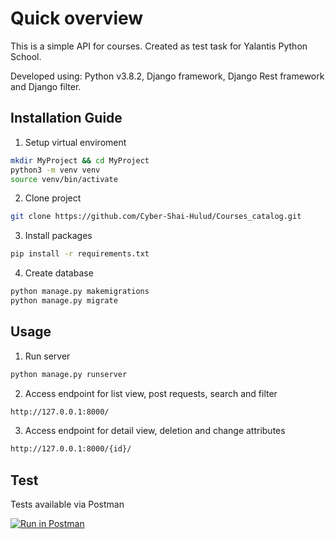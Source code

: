 # Quick overview
This is a simple API for courses. Created as test task for Yalantis Python School.

Developed using:
Python v3.8.2, Django framework, Django Rest framework and Django filter.

## Installation Guide
1. Setup virtual enviroment
```bash
mkdir MyProject && cd MyProject
python3 -m venv venv
source venv/bin/activate
```
2. Clone project
```bash
git clone https://github.com/Cyber-Shai-Hulud/Courses_catalog.git
```

3. Install packages
```bash
pip install -r requirements.txt
```

4. Create database
```bash
python manage.py makemigrations
python manage.py migrate
```

## Usage
1. Run server
```bash
python manage.py runserver
```
2. Access endpoint for list view, post requests, search and filter
```bash
http://127.0.0.1:8000/
```

3. Access endpoint for detail view, deletion and change attributes
```bash
http://127.0.0.1:8000/{id}/
```

## Test
Tests available via Postman

[![Run in Postman](https://run.pstmn.io/button.svg)](https://god.postman.co/run-collection/dd13c8e145d2622536ae?action=collection%2Fimport)
